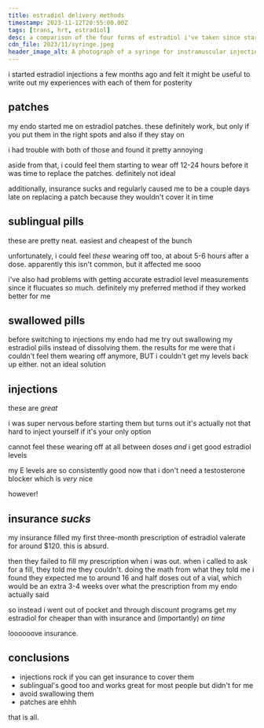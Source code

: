 ```yaml
---
title: estradiol delivery methods
timestamp: 2023-11-12T20:55:00.00Z
tags: [trans, hrt, estradiol]
desc: a comparison of the four forms of estradiol i've taken since starting hrt
cdn_file: 2023/11/syringe.jpeg
header_image_alt: A photograph of a syringe for instramuscular injection with needle still in its wrapper.
---
```


i started estradiol injections a few months ago and felt it might be useful to write out my experiences with each of them for posterity

## patches

my endo started me on estradiol patches. these definitely work, but only if you put them in the right spots and also if they stay on

i had trouble with both of those and found it pretty annoying

aside from that, i could feel them starting to wear off 12-24 hours before it was time to replace the patches. definitely not ideal

additionally, insurance sucks and regularly caused me to be a couple days late on replacing a patch because they wouldn't cover it in time

## sublingual pills

these are pretty neat. easiest and cheapest of the bunch

unfortunately, i could feel _these_ wearing off too, at about 5-6 hours after a dose. apparently this isn't common, but it affected me sooo

i've also had problems with getting accurate estradiol level measurements since it flucuates so much. definitely my preferred method if they worked better for me

## swallowed pills

before switching to injections my endo had me try out swallowing my estradiol pills instead of dissolving them. the results for me were that i couldn't feel them wearing off anymore, BUT i couldn't get my levels back up either. not an ideal solution

## injections

these are _great_

i was super nervous before starting them but turns out it's actually not that hard to inject yourself if it's your only option

cannot feel these wearing off at all between doses _and_ i get good estradiol levels

my E levels are so consistently good now that i don't need a testosterone blocker which is _very_ nice

however!

## insurance _sucks_

my insurance filled my first three-month prescription of estradiol valerate for around $120. this is absurd.

then they failed to fill my prescription when i was out. when i called to ask for a fill, they told me they couldn't. doing the math from what they told me i found they expected me to around 16 and half doses out of a vial, which would be an extra 3-4 weeks over what the prescription from my endo actually said

so instead i went out of pocket and through discount programs get my estradiol for cheaper than with insurance and (importantly) _on time_

loooooove insurance.

## conclusions

- injections rock if you can get insurance to cover them
- sublingual's good too and works great for most people but didn't for me
- avoid swallowing them
- patches are ehhh

that is all.

